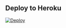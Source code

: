 ## Deploy to Heroku

[![Deploy](https://www.herokucdn.com/deploy/button.svg)](https://heroku.com/deploy)
